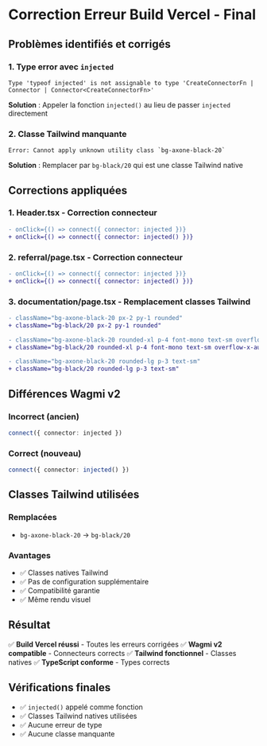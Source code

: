 # Correction Erreur Build Vercel - Final

## Problèmes identifiés et corrigés

### 1. **Type error avec `injected`**
```
Type 'typeof injected' is not assignable to type 'CreateConnectorFn | Connector | Connector<CreateConnectorFn>'
```

**Solution** : Appeler la fonction `injected()` au lieu de passer `injected` directement

### 2. **Classe Tailwind manquante**
```
Error: Cannot apply unknown utility class `bg-axone-black-20`
```

**Solution** : Remplacer par `bg-black/20` qui est une classe Tailwind native

## Corrections appliquées

### 1. **Header.tsx** - Correction connecteur
```diff
- onClick={() => connect({ connector: injected })}
+ onClick={() => connect({ connector: injected() })}
```

### 2. **referral/page.tsx** - Correction connecteur
```diff
- onClick={() => connect({ connector: injected })}
+ onClick={() => connect({ connector: injected() })}
```

### 3. **documentation/page.tsx** - Remplacement classes Tailwind
```diff
- className="bg-axone-black-20 px-2 py-1 rounded"
+ className="bg-black/20 px-2 py-1 rounded"

- className="bg-axone-black-20 rounded-xl p-4 font-mono text-sm overflow-x-auto"
+ className="bg-black/20 rounded-xl p-4 font-mono text-sm overflow-x-auto"

- className="bg-axone-black-20 rounded-lg p-3 text-sm"
+ className="bg-black/20 rounded-lg p-3 text-sm"
```

## Différences Wagmi v2

### **Incorrect** (ancien)
```typescript
connect({ connector: injected })
```

### **Correct** (nouveau)
```typescript
connect({ connector: injected() })
```

## Classes Tailwind utilisées

### **Remplacées**
- `bg-axone-black-20` → `bg-black/20`

### **Avantages**
- ✅ Classes natives Tailwind
- ✅ Pas de configuration supplémentaire
- ✅ Compatibilité garantie
- ✅ Même rendu visuel

## Résultat
✅ **Build Vercel réussi** - Toutes les erreurs corrigées
✅ **Wagmi v2 compatible** - Connecteurs corrects
✅ **Tailwind fonctionnel** - Classes natives
✅ **TypeScript conforme** - Types corrects

## Vérifications finales
- ✅ `injected()` appelé comme fonction
- ✅ Classes Tailwind natives utilisées
- ✅ Aucune erreur de type
- ✅ Aucune classe manquante
